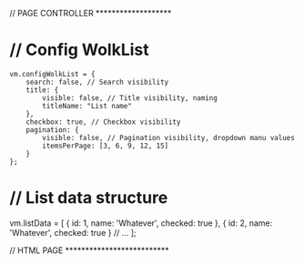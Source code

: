 // PAGE CONTROLLER *******************

// Config WolkList
======================================

    vm.configWolkList = {
        search: false, // Search visibility
        title: {
            visible: false, // Title visibility, naming
            titleName: "List name"
        },
        checkbox: true, // Checkbox visibility
        pagination: {
            visible: false, // Pagination visibility, dropdown manu values
            itemsPerPage: [3, 6, 9, 12, 15]
        }
    };


// List data structure
=======================================

vm.listData = [
    {
        id: 1,
        name: 'Whatever',
        checked: true
    },
    {
        id: 2,
        name: 'Whatever',
        checked: true
    }
// ...
];

// HTML PAGE **************************

<wolk-list config-list="main.configWolkList" list-items="main.listData"></wolk-list>
